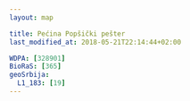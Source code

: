 ```yaml
---
layout: map

title: Pećina Popšički pešter
last_modified_at: 2018-05-21T22:14:44+02:00

WDPA: [328901]
BioRaS: [365]
geoSrbija:
  L1_183: [19]
---
```

